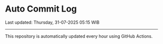 # Auto Commit Log

Last updated: Thursday, 31-07-2025 05:15 WIB

---

This repository is automatically updated every hour using GitHub Actions.
